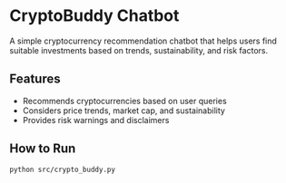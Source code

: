 # CryptoBuddy Chatbot

A simple cryptocurrency recommendation chatbot that helps users find suitable investments based on trends, sustainability, and risk factors.

## Features
- Recommends cryptocurrencies based on user queries
- Considers price trends, market cap, and sustainability
- Provides risk warnings and disclaimers

## How to Run
```bash
python src/crypto_buddy.py
```